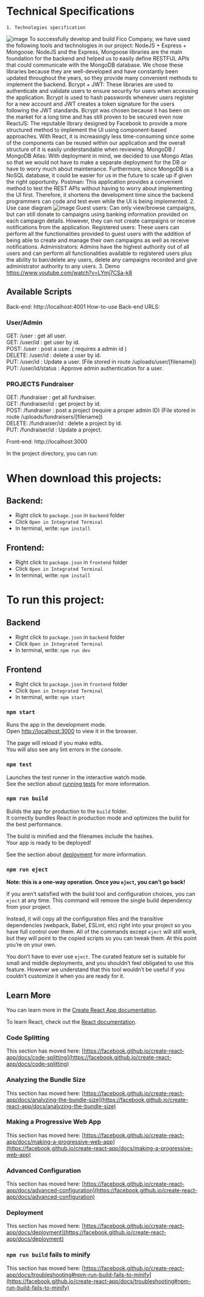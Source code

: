 # Technical Specifications
	1. Technologies specification
  ![image](https://user-images.githubusercontent.com/81584616/144026224-080d6aca-8b68-4b99-8e1c-d1c4bade8929.png)
To successfully develop and build Fico Company, we have used the following tools and technologies in our project:
NodeJS + Express + Mongoose: NodeJS and the Express, Mongoose libraries are the main foundation for the backend and helped us to easily define RESTFUL APIs that could communicate with the MongoDB database. We chose these libraries because they are well-developed and have constantly been updated throughout the years, so they provide many convenient methods to implement the backend.
Bcrypt + JWT: These libraries are used to authenticate and validate users to ensure security for users when accessing the application. Bcrypt is used to hash passwords whenever users register for a new account and JWT creates a token signature for the users following the JWT standards. Bcrypt was chosen because it has been on the market for a long time and has still proven to be secured even now
ReactJS: The reputable library designed by Facebook to provide a more structured method to implement the UI using component-based approaches. With React, it is increasingly less time-consuming since some of the components can be reused within our application and the overall structure of it is easily understandable when reviewing.
MongoDB / MongoDB Atlas: With deployment in mind, we decided to use Mongo Atlas so that we would not have to make a separate deployment for the DB or have to worry much about maintenance. Furthermore, since MongoDB is a NoSQL database, it could be easier for us in the future to scale up if given the right opportunity.
Postman: This application provides a convenient method to test the REST APIs without having to worry about implementing the UI first. Therefore, it shortens the development time since the backend programmers can code and test even while the UI is being implemented.
	2. Use case diagram 
  ![image](https://user-images.githubusercontent.com/81584616/144026148-e631075f-0268-4b9d-9b84-775a8dd9345b.png)
Guest users: Can only view/browse campaigns, but can still donate to campaigns using banking information provided on each campaign details. However, they can not create campaigns or receive notifications from the application.
Registered users: These users can perform all the functionalities provided to guest users with the addition of being able to create and manage their own campaigns as well as receive notifications.
Administrators: Admins have the highest authority out of all users and can perform all functionalities available to registered users plus the ability to ban/delete any users, delete any campaigns recorded and give administrator authority to any users.
  3. Demo
https://www.youtube.com/watch?v=LYmj7CSa-k8
## Available Scripts
Back-end: http://localhost:4001
How-to-use Back-end URLS:

### User/Admin
GET: /user : get all user. <br/>
GET: /user/id : get user by id. <br/>
POST: /user : post a user. ( requires a admin id )  <br/>
DELETE: /user/id : delete a user by id. <br/>
PUT: /user/id : Update a user. (File stored in route /uploads/user/[filename]) <br/>
PUT: /user/id/status : Approve admin authentication for a user. <br/>

### PROJECTS Fundraiser
GET: /fundraiser : get all fundraiser. <br/> 
GET: /fundraiser/id : get project by id. <br/> 
POST: /fundraiser : post a project (require a proper admin ID)  (File stored in route /uploads/fundraisers/[filename])<br/>
DELETE: /fundraiser/id : delete a project by id. <br/>
PUT: /fundraiser/id : Update a project. <br/> 

Front-end: http://localhost:3000

In the project directory, you can run:
# When download this projects:
## Backend:
- Right click to `package.json` in `backend` folder
- Click `Open in Integrated Terminal`
- In terminal, write: `npm install`
## Frontend:
- Right click to `package.json` in `frontend` folder
- Click `Open in Integrated Terminal`
- In terminal, write: `npm install`
# To run this project:
## Backend
- Right click to `package.json` in `backend` folder
- Click `Open in Integrated Terminal`
- In terminal, write: `npm run dev`
## Frontend
- Right click to `package.json` in `frontend` folder
- Click `Open in Integrated Terminal`
- In terminal, write: `npm start`

### `npm start`

Runs the app in the development mode.\
Open [http://localhost:3000](http://localhost:3000) to view it in the browser.

The page will reload if you make edits.\
You will also see any lint errors in the console.

### `npm test`

Launches the test runner in the interactive watch mode.\
See the section about [running tests](https://facebook.github.io/create-react-app/docs/running-tests) for more information.

### `npm run build`

Builds the app for production to the `build` folder.\
It correctly bundles React in production mode and optimizes the build for the best performance.

The build is minified and the filenames include the hashes.\
Your app is ready to be deployed!

See the section about [deployment](https://facebook.github.io/create-react-app/docs/deployment) for more information.

### `npm run eject`

**Note: this is a one-way operation. Once you `eject`, you can’t go back!**

If you aren’t satisfied with the build tool and configuration choices, you can `eject` at any time. This command will remove the single build dependency from your project.

Instead, it will copy all the configuration files and the transitive dependencies (webpack, Babel, ESLint, etc) right into your project so you have full control over them. All of the commands except `eject` will still work, but they will point to the copied scripts so you can tweak them. At this point you’re on your own.

You don’t have to ever use `eject`. The curated feature set is suitable for small and middle deployments, and you shouldn’t feel obligated to use this feature. However we understand that this tool wouldn’t be useful if you couldn’t customize it when you are ready for it.

## Learn More

You can learn more in the [Create React App documentation](https://facebook.github.io/create-react-app/docs/getting-started).

To learn React, check out the [React documentation](https://reactjs.org/).

### Code Splitting

This section has moved here: [https://facebook.github.io/create-react-app/docs/code-splitting](https://facebook.github.io/create-react-app/docs/code-splitting)

### Analyzing the Bundle Size

This section has moved here: [https://facebook.github.io/create-react-app/docs/analyzing-the-bundle-size](https://facebook.github.io/create-react-app/docs/analyzing-the-bundle-size)

### Making a Progressive Web App

This section has moved here: [https://facebook.github.io/create-react-app/docs/making-a-progressive-web-app](https://facebook.github.io/create-react-app/docs/making-a-progressive-web-app)

### Advanced Configuration

This section has moved here: [https://facebook.github.io/create-react-app/docs/advanced-configuration](https://facebook.github.io/create-react-app/docs/advanced-configuration)

### Deployment

This section has moved here: [https://facebook.github.io/create-react-app/docs/deployment](https://facebook.github.io/create-react-app/docs/deployment)

### `npm run build` fails to minify

This section has moved here: [https://facebook.github.io/create-react-app/docs/troubleshooting#npm-run-build-fails-to-minify](https://facebook.github.io/create-react-app/docs/troubleshooting#npm-run-build-fails-to-minify)
